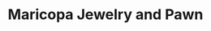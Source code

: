 ---
title: "Maricopa Jewelry and Pawn"
url: /maricopa/maricopa-jewelry-and-pawn/
shop: pawnbroker
---